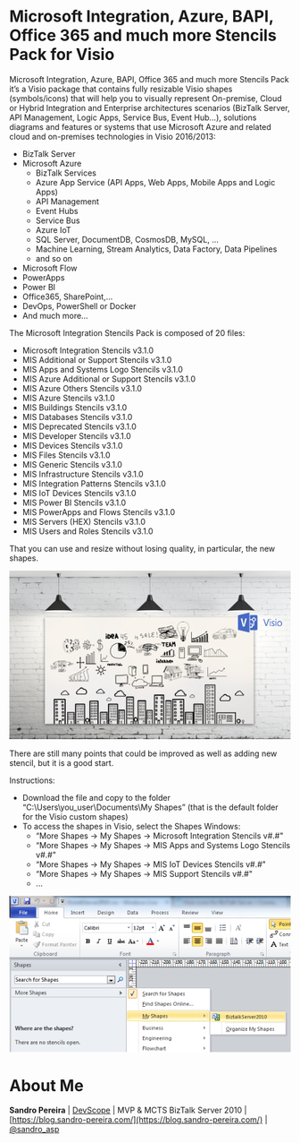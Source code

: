 # Microsoft Integration, Azure, BAPI, Office 365 and much more Stencils Pack for Visio
Microsoft Integration, Azure, BAPI, Office 365 and much more Stencils Pack it’s a Visio package that contains fully resizable Visio shapes (symbols/icons) that will help you to visually represent On-premise, Cloud or Hybrid Integration and Enterprise architectures scenarios (BizTalk Server, API Management, Logic Apps, Service Bus, Event Hub…), solutions diagrams and features or systems that use Microsoft Azure and related cloud and on-premises technologies in Visio 2016/2013:
* BizTalk Server
* Microsoft Azure
  * BizTalk Services
  * Azure App Service (API Apps, Web Apps, Mobile Apps and Logic Apps)
  * API Management
  * Event Hubs
  * Service Bus
  * Azure IoT
  * SQL Server, DocumentDB, CosmosDB, MySQL, ...
  * Machine Learning, Stream Analytics, Data Factory, Data Pipelines
  * and so on
* Microsoft Flow
* PowerApps
* Power BI
* Office365, SharePoint,...
* DevOps, PowerShell or Docker
* And much more…


The Microsoft Integration Stencils Pack is composed of 20 files:

* Microsoft Integration Stencils v3.1.0
* MIS Additional or Support Stencils v3.1.0
* MIS Apps and Systems Logo Stencils v3.1.0
* MIS Azure Additional or Support Stencils v3.1.0
* MIS Azure Others Stencils v3.1.0
* MIS Azure Stencils v3.1.0
* MIS Buildings Stencils v3.1.0
* MIS Databases Stencils v3.1.0
* MIS Deprecated Stencils v3.1.0
* MIS Developer Stencils v3.1.0
* MIS Devices Stencils v3.1.0
* MIS Files Stencils v3.1.0
* MIS Generic Stencils v3.1.0
* MIS Infrastructure Stencils v3.1.0
* MIS Integration Patterns Stencils v3.1.0
* MIS IoT Devices Stencils v3.1.0
* MIS Power BI Stencils v3.1.0
* MIS PowerApps and Flows Stencils v3.1.0
* MIS Servers (HEX) Stencils v3.1.0
* MIS Users and Roles Stencils v3.1.0

That you can use and resize without losing quality, in particular, the new shapes.

![Microsoft-Integration-Azure-Stencils-Pack](media/BizTalk-Microsoft-Integration-Azure-Stencils-Pack.png)

There are still many points that could be improved as well as adding new stencil, but it is a good start.

Instructions:

* Download the file and copy to the folder “C:\Users\you_user\Documents\My Shapes” (that is the default folder for the Visio custom shapes)
* To access the shapes in Visio, select the Shapes Windows: 
  * “More Shapes -> My Shapes -> Microsoft Integration Stencils v#.#"
  * “More Shapes -> My Shapes -> MIS Apps and Systems Logo Stencils v#.#"
  * “More Shapes -> My Shapes -> MIS IoT Devices Stencils v#.#"
  * “More Shapes -> My Shapes -> MIS Support Stencils v#.#"
  * ...

![Visio More Shapes](media/visio-more-shapes.png)

# About Me
**Sandro Pereira** | [DevScope](http://www.devscope.net/) | MVP & MCTS BizTalk Server 2010 | [https://blog.sandro-pereira.com/](https://blog.sandro-pereira.com/) | [@sandro_asp](https://twitter.com/sandro_asp)
